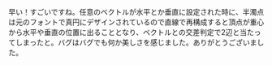 早い！すごいですね。任意のベクトルが水平とか垂直に設定された時に、半濁点は元のフォントで真円にデザインされているので直線で再構成すると頂点が重心から水平や垂直の位置に出ることとなり、ベクトルとの交差判定で2辺と当たってしまったと。バグはバグでも何か美しさを感じました。ありがとうございました。
